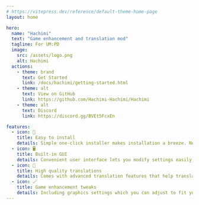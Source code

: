 ```yaml
---
# https://vitepress.dev/reference/default-theme-home-page
layout: home

hero:
  name: "Hachimi"
  text: "Game enhancement and translation mod"
  tagline: For UM:PD
  image:
    src: /assets/logo.png
    alt: Hachimi
  actions:
    - theme: brand
      text: Get Started
      link: /docs/hachimi/getting-started.html
    - theme: alt
      text: View on GitHub
      link: https://github.com/Hachimi-Hachimi/Hachimi
    - theme: alt
      text: Discord
      link: https://discord.gg/BVEt5FcxEn

features:
  - icon: 🚀
    title: Easy to install
    details: Simple one-click installer makes installation a breeze. No patching whatsoever. All setup is done in-game, just plug and play.
  - icon: 🖥️
    title: Built-in GUI
    details: Convenient user interface lets you modify settings easily, among other features.
  - icon: 📝
    title: High quality translations
    details: Comes with advanced translation features that help translations feel more natural.
  - icon: 🪄
    title: Game enhancement tweaks
    details: Including graphics settings which you can adjust to fit your needs.
---
```



